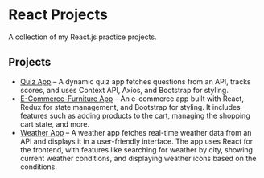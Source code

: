 # React Projects

A collection of my React.js practice projects.

## Projects

- [Quiz App](./quiz-app) – A dynamic quiz app fetches questions from an API, tracks scores, and uses Context API, Axios, and Bootstrap for styling.
- [E-Commerce-Furniture App](./e-commerce) – An e-commerce app built with React, Redux for state management, and Bootstrap for styling. It includes features such as adding products to the cart, managing the shopping cart state, and more.
- [Weather App](./weather-app) – A weather app fetches real-time weather data from an API and displays it in a user-friendly interface. The app uses React for the frontend, with features like searching for weather by city, showing current weather conditions, and displaying weather icons based on the conditions.
